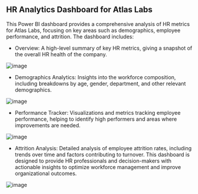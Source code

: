 ## HR Analytics Dashboard for Atlas Labs
This Power BI dashboard provides a comprehensive analysis of HR metrics for Atlas Labs, focusing on key areas such as demographics, employee performance, and attrition. 
The dashboard includes:

- Overview: A high-level summary of key HR metrics, giving a snapshot of the overall HR health of the company.
  
![image](https://github.com/user-attachments/assets/962b2fd4-3f65-4d4f-b221-96edf099d413)



- Demographics Analytics: Insights into the workforce composition, including breakdowns by age, gender, department, and other relevant demographics.

  
![image](https://github.com/user-attachments/assets/4876eb5d-0d9e-48d5-8ed8-960150cfc268)


- Performance Tracker: Visualizations and metrics tracking employee performance, helping to identify high performers and areas where improvements are needed.

  
![image](https://github.com/user-attachments/assets/39237006-1af4-4c95-9a40-c75d2a25e4f2)



- Attrition Analysis: Detailed analysis of employee attrition rates, including trends over time and factors contributing to turnover.
This dashboard is designed to provide HR professionals and decision-makers with actionable insights to optimize workforce management and improve organizational outcomes.


![image](https://github.com/user-attachments/assets/13278788-7a40-4037-b7a9-61d3223a031b)

